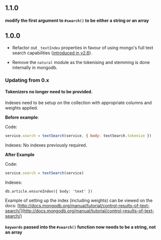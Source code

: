 ## 1.1.0
#### modify the first argument to `#search()` to be either a string or an array

## 1.0.0

- Refactor out `_textIndex` properties in favour of using mongo's full text search
capabilities ([introduced in v2.6](http://docs.mongodb.org/manual/core/index-text/)).

- Remove the `natural` module as the tokenising and stemming is done internally in mongodb.

### Updating from 0.x

#### Tokenizers no longer need to be provided.
Indexes need to be setup on the collection with appropriate columns and weights applied.

**Before example**:

Code:
```js
service.search = textSearch(service, { body: textSearch.tokenize })
```

Indexes: No indexes previously required.

**After Example**

Code:
```js
service.search = textSearch(service)
```

Indexes:
```
db.article.ensureIndex({ body: 'text' })
```

Example of setting up the index (including weights) can be viewed on the docs:
[http://docs.mongodb.org/manual/tutorial/control-results-of-text-search/](http://docs.mongodb.org/manual/tutorial/control-results-of-text-search/)

#### `keywords` passed into the `#search()` function now needs to be a string, not an array
